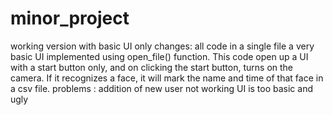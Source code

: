 # minor_project
working version with basic UI only
changes: all code in a single file
a very basic UI implemented using open_file() function. This code open up a UI with a start button only, and on clicking the start button, turns on the camera. If it 
recognizes a face, it will mark the name and time of that face in a csv file.
problems : addition of new user not working
           UI is too basic and ugly
           
